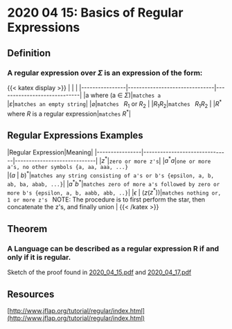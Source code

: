 # 2020 04 15: Basics of Regular Expressions

## Definition
### A regular expression over $\Sigma$ is an expression of the form:

{{< katex display >}}
|                |                          |
|----------------|-------------------------------|-----------------------------|
|a where (a $\in$ $\Sigma$)|`matches a`            
|$\varepsilon$|`matches an empty string`|
|$\varnothing$|`matches ` $R_1$ or $R_2$ |
|$R_1$$R_2$|`matches ` $R_1$$R_2$ |
|$R^*$ where $R$ is a regular expression|`matches` $R^*$|

## Regular Expressions Examples
|Regular Expression|Meaning|
|----------------|-------------------------------|-----------------------------|
|$z^*$|`zero or more z's`|
|$a^*a$|`one or more a's, no other symbols {a, aa, aaa, ...}`            
|$(a$ \| $b)^*$|`matches any string consisting of a's or b's {epsilon, a, b, ab, ba, abab, ...}`|
|$a^*b^*$|`matches zero of more a's followed by zero or more b's {epsilon, a, b, aabb, abb, ..}`|
|$\epsilon$ \| ($z$($z^*$))|`matches nothing or, 1 or more z's ` NOTE: The procedure is to first perform the star, then concatenate the z's, and finally union |
{{< /katex >}}



## Theorem
### A Language can be described as a regular expression R if and only if it is regular.
Sketch of the proof found in [2020_04_15.pdf]([[https://canvas.ucsc.edu/courses/32038/files/2179079?module_item_id=176053](https://canvas.ucsc.edu/courses/32038/files/2179079?module_item_id=176053)](https://canvas.ucsc.edu/courses/32038/files/2193140?module_item_id=176730)) and [2020_04_17.pdf]([https://canvas.ucsc.edu/courses/32038/files/2193140?module_item_id=176730](https://canvas.ucsc.edu/courses/32038/files/2193140?module_item_id=176730))


## Resources
[http://www.jflap.org/tutorial/regular/index.html](http://www.jflap.org/tutorial/regular/index.html)
